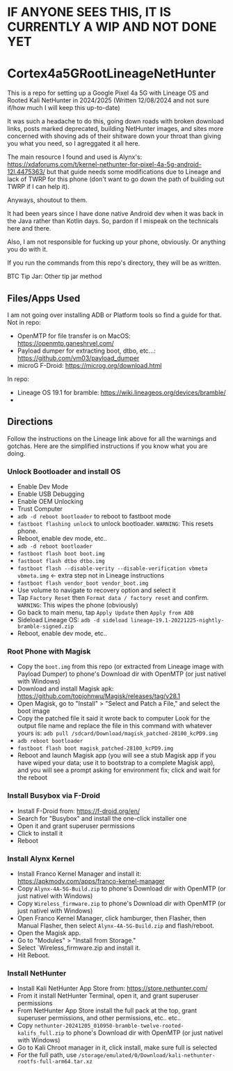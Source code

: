 # IF ANYONE SEES THIS, IT IS CURRENTLY A WIP AND NOT DONE YET

# Cortex4a5GRootLineageNetHunter
This is a repo for setting up a Google Pixel 4a 5G with Lineage OS and Rooted Kali NetHunter in 2024/2025
(Written 12/08/2024 and not sure if/how much I will keep this up-to-date)

It was such a headache to do this, going down roads with broken download links, posts marked deprecated, building NetHunter images, and sites more concerned with shoving ads of their shitware down your throat than giving you what you need, so I agreggated it all here.

The main resource I found and used is Alynx's: https://xdaforums.com/t/kernel-nethunter-for-pixel-4a-5g-android-12l.4475363/
but that guide needs some modifications due to Lineage and lack of TWRP for this phone (don't want to go down the path of building out TWRP if I can help it).

Anyways, shoutout to them.

It had been years since I have done native Android dev when it was back in the Java rather than Kotlin days.
So, pardon if I mispeak on the technicals here and there.

Also, I am not responsible for fucking up your phone, obviously. Or anything you do with it.

If you run the commands from this repo's directory, they will be as written.

BTC Tip Jar: 
Other tip jar method

## Files/Apps Used
I am not going over installing ADB or Platform tools so find a guide for that.
Not in repo:
- OpenMTP for file transfer is on MacOS: https://openmtp.ganeshrvel.com/
- Payload dumper for extracting boot, dtbo, etc...: https://github.com/vm03/payload_dumper
- microG F-Droid: https://microg.org/download.html

In repo:
- Lineage OS 19.1 for bramble: https://wiki.lineageos.org/devices/bramble/
- 

## Directions
Follow the instructions on the Lineage link above for all the warnings and gotchas. Here are the simplified instructions if you know what you are doing.

### Unlock Bootloader and install OS
- Enable Dev Mode
- Enable USB Debugging
- Enable OEM Unlocking
- Trust Computer
- `adb -d reboot bootloader` to reboot to fastboot mode
- `fastboot flashing unlock` to unlock bootloader. `WARNING`: This resets phone.
- Reboot, enable dev mode, etc..
- `adb -d reboot bootloader`
- `fastboot flash boot boot.img`
- `fastboot flash dtbo dtbo.img`
- `fastboot flash --disable-verity --disable-verification vbmeta vbmeta.img` <- extra step not in Lineage instructions
- `fastboot flash vendor_boot vendor_boot.img`
- Use volume to navigate to recovery option and select it
- Tap `Factory Reset` then `Format data / factory reset` and confirm. `WARNING`: This wipes the phone (obviously)
- Go back to main menu, tap `Apply Update` then `Apply from ADB`
- Sideload Lineage OS: `adb -d sideload lineage-19.1-20221225-nightly-bramble-signed.zip`
- Reboot, enable dev mode, etc..

### Root Phone with Magisk
- Copy the `boot.img` from this repo (or extracted from Lineage image with Payload Dumper) to phone's Download dir with OpenMTP (or just nativel with Windows)
- Download and install Magisk apk: https://github.com/topjohnwu/Magisk/releases/tag/v28.1
- Open Magisk, go to "Install" > "Select and Patch a File," and select the boot image
- Copy the patched file it said it wrote back to computer
    Look for the output file name and replace the file in this command with whatever yours is:
    `adb pull /sdcard/Download/magisk_patched-28100_kcPD9.img`
- `adb reboot bootloader`
- `fastboot flash boot magisk_patched-28100_kcPD9.img`
- Reboot and launch Magisk app (you will see a stub Magisk app if you have wiped your data; use it to bootstrap to a complete Magisk app), and you will see a prompt asking for environment fix; click and wait for the reboot

### Install Busybox via F-Droid
- Install F-Droid from: https://f-droid.org/en/
- Search for "Busybox" and install the one-click installer one
- Open it and grant superuser permissions
- Click to install it
- Reboot

### Install Alynx Kernel
- Install Franco Kernel Manager and install it: https://apkmody.com/apps/franco-kernel-manager
- Copy `Alynx-4A-5G-Build.zip` to phone's Download dir with OpenMTP (or just nativel with Windows)
- Copy `Wireless_firmware.zip` to phone's Download dir with OpenMTP (or just nativel with Windows)
- Open Franco Kernel Manager, click hamburger, then Flasher, then Manual Flasher, then select `Alynx-4A-5G-Build.zip` and flash/reboot.
- Open the Magisk app.
- Go to "Modules" > "Install from Storage."
- Select `Wireless_firmware.zip and install it.
- Hit Reboot.

### Install NetHunter
- Install Kali NetHunter App Store from: https://store.nethunter.com/
- From it install NetHunter Terminal, open it, and grant superuser permissions
- From NetHunter App Store install the full pack at the top, grant superuser permissions, and other permissions, etc.. etc..
- Copy `nethunter-20241205_010950-bramble-twelve-rooted-kalifs_full.zip` to phone's Download dir with OpenMTP (or just nativel with Windows)
- Go to Kali Chroot manager in it, click install, make sure full is selected
- For the full path, use `/storage/emulated/0/Download/kali-nethunter-rootfs-full-arm64.tar.xz`

